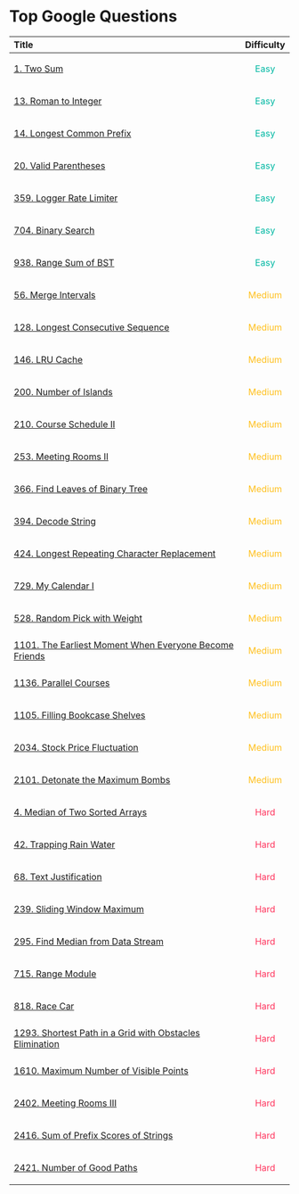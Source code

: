 # Top Google Questions

| Title                                                                                                                                         |              Difficulty               |
|:----------------------------------------------------------------------------------------------------------------------------------------------|:-------------------------------------:|
| [1. Two Sum](https://leetcode.com/problems/two-sum/)                                                                                          |  <p style="color:#00B8A3"> Easy</p>  |
| [13. Roman to Integer](https://leetcode.com/problems/roman-to-integer/)                                                                       |  <p style="color:#00B8A3"> Easy</p>  |
| [14. Longest Common Prefix](https://leetcode.com/problems/longest-common-prefix/)                                                             |  <p style="color:#00B8A3"> Easy</p>  |
| [20. Valid Parentheses](https://leetcode.com/problems/valid-parentheses/)                                                                     |  <p style="color:#00B8A3"> Easy</p>  |
| [359. Logger Rate Limiter](https://leetcode.com/problems/logger-rate-limiter/)                                                                |  <p style="color:#00B8A3"> Easy</p>  |
| [704. Binary Search](https://leetcode.com/problems/binary-search/)                                                                            |  <p style="color:#00B8A3"> Easy</p>  |
| [938. Range Sum of BST](https://leetcode.com/problems/range-sum-of-bst/)                                                                      |  <p style="color:#00B8A3"> Easy</p>  |
| [56. Merge Intervals](https://leetcode.com/problems/merge-intervals/)                                                                         | <p style="color:#FFC01E"> Medium </p> |
| [128. Longest Consecutive Sequence](https://leetcode.com/problems/longest-consecutive-sequence/)                                              | <p style="color:#FFC01E"> Medium </p> |
| [146. LRU Cache](https://leetcode.com/problems/lru-cache/)                                                                                    | <p style="color:#FFC01E"> Medium </p> |
| [200. Number of Islands](https://leetcode.com/problems/number-of-islands/)                                                                    | <p style="color:#FFC01E"> Medium </p> |
| [210. Course Schedule II](https://leetcode.com/problems/course-schedule-ii/)                                                                  | <p style="color:#FFC01E"> Medium </p> |
| [253. Meeting Rooms II](https://leetcode.com/problems/meeting-rooms-ii/)                                                                      | <p style="color:#FFC01E"> Medium </p> |
| [366. Find Leaves of Binary Tree](https://leetcode.com/problems/find-leaves-of-binary-tree/)                                                  | <p style="color:#FFC01E"> Medium </p> |
| [394. Decode String](https://leetcode.com/problems/decode-string/)                                                                            | <p style="color:#FFC01E"> Medium </p> |
| [424. Longest Repeating Character Replacement](https://leetcode.com/problems/longest-repeating-character-replacement/)                        | <p style="color:#FFC01E"> Medium </p> |
| [729. My Calendar I](https://leetcode.com/problems/my-calendar-i/)                                                                            | <p style="color:#FFC01E"> Medium </p> |
| [528. Random Pick with Weight](https://leetcode.com/problems/random-pick-with-weight/)                                                        | <p style="color:#FFC01E"> Medium </p> |
| [1101. The Earliest Moment When Everyone Become Friends](https://leetcode.com/problems/the-earliest-moment-when-everyone-become-friends/)     | <p style="color:#FFC01E"> Medium </p> |
| [1136. Parallel Courses](https://leetcode.com/problems/parallel-courses/)                                                                     | <p style="color:#FFC01E"> Medium </p> |
| [1105. Filling Bookcase Shelves](https://leetcode.com/problems/filling-bookcase-shelves/)                                                     | <p style="color:#FFC01E"> Medium </p> |
| [2034. Stock Price Fluctuation ](https://leetcode.com/problems/stock-price-fluctuation/)                                                      | <p style="color:#FFC01E"> Medium </p> |
| [2101. Detonate the Maximum Bombs](https://leetcode.com/problems/detonate-the-maximum-bombs/)                                                 | <p style="color:#FFC01E"> Medium </p> |
| [4. Median of Two Sorted Arrays](https://leetcode.com/problems/median-of-two-sorted-arrays/)                                                  |  <p style="color:#FF375F"> Hard </p>  |
| [42. Trapping Rain Water](https://leetcode.com/problems/trapping-rain-water/)                                                                 |  <p style="color:#FF375F"> Hard </p>  |
| [68. Text Justification](https://leetcode.com/problems/text-justification/)                                                                   |  <p style="color:#FF375F"> Hard </p>  |
| [239. Sliding Window Maximum](https://leetcode.com/problems/sliding-window-maximum/)                                                          |  <p style="color:#FF375F"> Hard </p>  |
| [295. Find Median from Data Stream](https://leetcode.com/problems/find-median-from-data-stream/)                                              |  <p style="color:#FF375F"> Hard </p>  |
| [715. Range Module](https://leetcode.com/problems/range-module/)                                                                              |  <p style="color:#FF375F"> Hard </p>  |
| [818. Race Car](https://leetcode.com/problems/race-car/)                                                                                      |  <p style="color:#FF375F"> Hard </p>  |
| [1293. Shortest Path in a Grid with Obstacles Elimination](https://leetcode.com/problems/shortest-path-in-a-grid-with-obstacles-elimination/) |  <p style="color:#FF375F"> Hard </p>  |
| [1610. Maximum Number of Visible Points](https://leetcode.com/problems/maximum-number-of-visible-points/)                                     |  <p style="color:#FF375F"> Hard </p>  |
| [2402. Meeting Rooms III](https://leetcode.com/problems/meeting-rooms-iii/)                                                                   |  <p style="color:#FF375F"> Hard </p>  |
| [2416. Sum of Prefix Scores of Strings](https://leetcode.com/problems/sum-of-prefix-scores-of-strings/)                                       |  <p style="color:#FF375F"> Hard </p>  |
| [2421. Number of Good Paths](https://leetcode.com/problems/number-of-good-paths/)                                                             |  <p style="color:#FF375F"> Hard </p>  |


